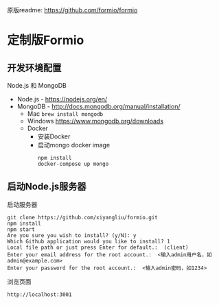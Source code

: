 原版readme: https://github.com/formio/formio

定制版Formio
===============================

开发环境配置
------------------
Node.js 和 MongoDB
- Node.js - https://nodejs.org/en/
- MongoDB - http://docs.mongodb.org/manual/installation/
    - Mac ```brew install mongodb```
    - Windows https://www.mongodb.org/downloads
    - Docker
      - 安装Docker
      - 启动mongo docker image
         ```
         npm install
         docker-compose up mongo
         ```
启动Node.js服务器
-------------------
启动服务器
```
git clone https://github.com/xiyangliu/formio.git
npm install
npm start
Are you sure you wish to install? (y/N): y
Which Github application would you like to install? 1
Local file path or just press Enter for default.:  (client) 
Enter your email address for the root account.:  <输入admin用户名，如admin@example.com>
Enter your password for the root account.:  <输入admin密码，如1234>
```
浏览页面
```
http://localhost:3001
```
